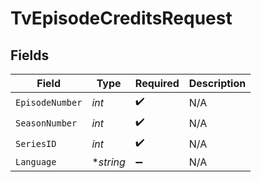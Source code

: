 # TvEpisodeCreditsRequest


## Fields

| Field              | Type               | Required           | Description        |
| ------------------ | ------------------ | ------------------ | ------------------ |
| `EpisodeNumber`    | *int*              | :heavy_check_mark: | N/A                |
| `SeasonNumber`     | *int*              | :heavy_check_mark: | N/A                |
| `SeriesID`         | *int*              | :heavy_check_mark: | N/A                |
| `Language`         | **string*          | :heavy_minus_sign: | N/A                |